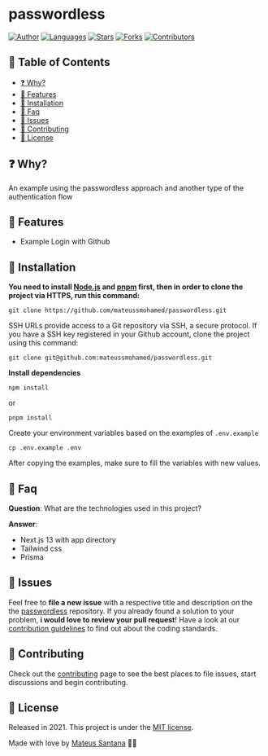 # passwordless

[![Author](https://img.shields.io/badge/author-mateussmohamed-D54F44?style=flat-square)](https://github.com/mateussmohamed)
[![Languages](https://img.shields.io/github/languages/count/mateussmohamed/passwordless?color=%23D54F44&style=flat-square)](#)
[![Stars](https://img.shields.io/github/stars/mateussmohamed/passwordless?color=D54F44&style=flat-square)](https://github.com/mateussmohamed/passwordless/stargazers)
[![Forks](https://img.shields.io/github/forks/mateussmohamed/passwordless?color=%23D54F44&style=flat-square)](https://github.com/mateussmohamed/passwordless/network/members)
[![Contributors](https://img.shields.io/github/contributors/mateussmohamed/passwordless?color=D54F44&style=flat-square)](https://github.com/mateussmohamed/passwordless/graphs/contributors)


## :pushpin: Table of Contents

- [:question: Why?](#question-why)
- [:rocket: Features](#rocket-features)
- [:construction_worker: Installation](#construction_worker-installation)
- [:postbox: Faq](#postbox-faq)
- [:bug: Issues](#bug-issues)
- [:tada: Contributing](#tada-contributing)
- [:closed_book: License](#closed_book-license)


## :question: Why?

An example using the passwordless approach and another type of the authentication flow

## :rocket: Features
- Example Login with Github


## :construction_worker: Installation

**You need to install [Node.js](https://nodejs.org/en/download/) and [pnpm](https://pnpm.io) first, then in order to clone the project via HTTPS, run this command:**

```git clone https://github.com/mateussmohamed/passwordless.git```

SSH URLs provide access to a Git repository via SSH, a secure protocol. If you have a SSH key registered in your Github account, clone the project using this command:

```git clone git@github.com:mateussmohamed/passwordless.git```

**Install dependencies**

```npm install```

or

```pnpm install```

Create your environment variables based on the examples of ```.env.example```

```cp .env.example .env```

After copying the examples, make sure to fill the variables with new values.

## :postbox: Faq

**Question**: What are the technologies used in this project?

**Answer**: 
- Next.js 13 with app directory
- Tailwind css
- Prisma

## :bug: Issues

Feel free to **file a new issue** with a respective title and description on the the [passwordless](https://github.com/mateussmohamed/passwordless/issues) repository. If you already found a solution to your problem, **i would love to review your pull request**! Have a look at our [contribution guidelines](https://github.com/mateussmohamed/passwordless/blob/master/.github/contributing.md) to find out about the coding standards.

## :tada: Contributing

Check out the [contributing](https://github.com/mateussmohamed/passwordless/blob/master/.github/contributing.md) page to see the best places to file issues, start discussions and begin contributing.

## :closed_book: License

Released in 2021.
This project is under the [MIT license](https://github.com/mateussmohamed/passwordless/blob/master/LICENSE).

Made with love by [Mateus Santana](https://github.com/mateussmohamed) 🖤🚀
